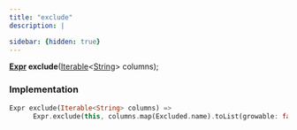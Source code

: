 ```yaml
---
title: "exclude"
description: |

sidebar: {hidden: true}
---
```

<span class="dart-code"><strong>[Expr] exclude</strong>(<span class="nobr">[Iterable]\<[String]> columns</span>);</span>


### Implementation
```dart
Expr exclude(Iterable<String> columns) =>
      Expr.exclude(this, columns.map(Excluded.name).toList(growable: false));
```

[Expr]: /reference/classes/expr/
[String]: https://api.flutter.dev/flutter/dart-core/String-class.html
[Iterable]: https://api.flutter.dev/flutter/dart-core/Iterable-class.html
